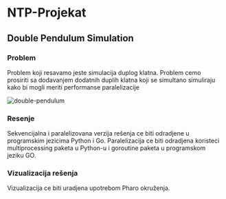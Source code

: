 # NTP-Projekat

## Double Pendulum Simulation

### Problem
Problem koji resavamo jeste simulacija duplog klatna. Problem cemo prosiriti sa dodavanjem dodatnih duplih klatna koji se simultano simuliraju kako bi mogli meriti 
performanse paralelizacije

![double-pendulum](https://user-images.githubusercontent.com/34009136/131214128-3c4bb9fe-5db6-439f-8f46-fc1c1d026256.gif)

### Resenje
Sekvencijalna i paralelizovana verzija rešenja ce biti odradjene u programskim jezicima Python i Go.
Paralelizacija ce biti odradjena koristeci multiprocessing paketa u Python-u i goroutine paketa u programskom jeziku GO.

### Vizualizacija rešenja
Vizualizacija ce biti uradjena upotrebom Pharo okruženja.
